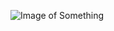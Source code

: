 ![Image of Something](https://upload.wikimedia.org/wikipedia/commons/c/cc/A_hermit_crab_emerges_from_its_shell.jpg)
